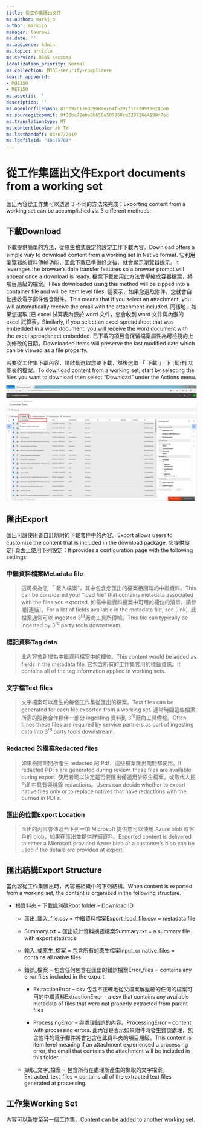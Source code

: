 ```yaml
---
title: 從工作集匯出文件
ms.author: markjjo
author: markjjo
manager: laurawi
ms.date: ''
ms.audience: Admin
ms.topic: article
ms.service: O365-seccomp
localization_priority: Normal
ms.collection: M365-security-compliance
search.appverid:
- MOE150
- MET150
ms.assetid: ''
description: ''
ms.openlocfilehash: 815b92b13ed09d8aec64f5207f1c82d910e2dce0
ms.sourcegitcommit: 9f38ba72eba0b656e507860ca228726e4199f7ec
ms.translationtype: MT
ms.contentlocale: zh-TW
ms.lasthandoff: 03/07/2019
ms.locfileid: "30475703"
---
```

# <a name="export-documents-from-a-working-set"></a><span data-ttu-id="6f39f-102">從工作集匯出文件</span><span class="sxs-lookup"><span data-stu-id="6f39f-102">Export documents from a working set</span></span>

<span data-ttu-id="6f39f-103">匯出內容從工作集可以透過 3 不同的方法來完成：</span><span class="sxs-lookup"><span data-stu-id="6f39f-103">Exporting content from a working set can be accomplished via 3 different methods:</span></span>

## <a name="download"></a><span data-ttu-id="6f39f-104">下載</span><span class="sxs-lookup"><span data-stu-id="6f39f-104">Download</span></span>

<span data-ttu-id="6f39f-105">下載提供簡單的方法，從原生格式設定的設定工作下載內容。</span><span class="sxs-lookup"><span data-stu-id="6f39f-105">Download offers a simple way to download content from a working set in Native format.</span></span> <span data-ttu-id="6f39f-106">它利用瀏覽器的資料傳輸功能，因此下載已準備好之後，就會顯示瀏覽器提示。</span><span class="sxs-lookup"><span data-stu-id="6f39f-106">It leverages the browser’s data transfer features so a browser prompt will appear once a download is ready.</span></span> <span data-ttu-id="6f39f-107">檔案下載使用此方法會壓縮成容器檔案，將項目層級的檔案。</span><span class="sxs-lookup"><span data-stu-id="6f39f-107">Files downloaded using this method will be zipped into a container file and will be item level files.</span></span> <span data-ttu-id="6f39f-108">這表示，如果您選取附件，您就會自動接收電子郵件包含附件。</span><span class="sxs-lookup"><span data-stu-id="6f39f-108">This means that if you select an attachment, you will automatically receive the email with the attachment included.</span></span> <span data-ttu-id="6f39f-109">同樣地，如果您選取 [已 excel 試算表內嵌於 word 文件，您會收到 word 文件與內嵌的 excel 試算表。</span><span class="sxs-lookup"><span data-stu-id="6f39f-109">Similarly, if you select an excel spreadsheet that was embedded in a word document, you will receive the word document with the excel spreadsheet embedded.</span></span> <span data-ttu-id="6f39f-110">已下載的項目會保留檔案屬性為可檢視的上次修改的日期。</span><span class="sxs-lookup"><span data-stu-id="6f39f-110">Downloaded items will preserve the last modified date which can be viewed as a file property.</span></span>

<span data-ttu-id="6f39f-111">若要從工作集下載內容，請啟動選取您要下載，然後選取 「 下載 」 下 [動作] 功能表的檔案。</span><span class="sxs-lookup"><span data-stu-id="6f39f-111">To download content from a working set, start by selecting the files you want to download then select “Download” under the Actions menu.</span></span>

![說明自動產生之電腦的螢幕擷取畫面](../media/eDiscoDownload.png)

## <a name="export"></a><span data-ttu-id="6f39f-113">匯出</span><span class="sxs-lookup"><span data-stu-id="6f39f-113">Export</span></span>

<span data-ttu-id="6f39f-114">匯出可讓使用者自訂隨附的下載套件中的內容。</span><span class="sxs-lookup"><span data-stu-id="6f39f-114">Export allows users to customize the content that is included in the download package.</span></span> <span data-ttu-id="6f39f-115">它提供設定] 頁面上使用下列設定：</span><span class="sxs-lookup"><span data-stu-id="6f39f-115">It provides a configuration page with the following settings:</span></span>

### <a name="metadata-file"></a><span data-ttu-id="6f39f-116">中繼資料檔案</span><span class="sxs-lookup"><span data-stu-id="6f39f-116">Metadata file</span></span>

> <span data-ttu-id="6f39f-117">這可視為您 「 載入檔案"，其中包含您匯出的檔案相關聯的中繼資料。</span><span class="sxs-lookup"><span data-stu-id="6f39f-117">This can be considered your “load file” that contains metadata associated with the files you exported.</span></span> <span data-ttu-id="6f39f-118">如需中繼資料檔案中可用的欄位的清單，請參閱\[連結\]。</span><span class="sxs-lookup"><span data-stu-id="6f39f-118">For a list of fields available in the metadata file, see \[link\].</span></span> <span data-ttu-id="6f39f-119">此檔案通常可以 ingested 3<sup>rd</sup>廠商工具所傳輸。</span><span class="sxs-lookup"><span data-stu-id="6f39f-119">This file can typically be ingested by 3<sup>rd</sup> party tools downstream.</span></span>

### <a name="tag-data"></a><span data-ttu-id="6f39f-120">標記資料</span><span class="sxs-lookup"><span data-stu-id="6f39f-120">Tag data</span></span>

> <span data-ttu-id="6f39f-121">此內容會新增為中繼資料檔案中的欄位。</span><span class="sxs-lookup"><span data-stu-id="6f39f-121">This content would be added as fields in the metadata file.</span></span> <span data-ttu-id="6f39f-122">它包含所有的工作集套用的標籤資訊。</span><span class="sxs-lookup"><span data-stu-id="6f39f-122">It contains all of the tag information applied in working sets.</span></span>

### <a name="text-files"></a><span data-ttu-id="6f39f-123">文字檔</span><span class="sxs-lookup"><span data-stu-id="6f39f-123">Text files</span></span>

> <span data-ttu-id="6f39f-124">文字檔案可以產生的每個工作集從匯出的檔案。</span><span class="sxs-lookup"><span data-stu-id="6f39f-124">Text files can be generated for each file exported from a working set.</span></span> <span data-ttu-id="6f39f-125">通常時間這些檔案所需的服務合作夥伴一部分 ingesting 資料到 3<sup>rd</sup>廠商工具傳輸。</span><span class="sxs-lookup"><span data-stu-id="6f39f-125">Often times these files are required by service partners as part of ingesting data into 3<sup>rd</sup> party tools downstream.</span></span>

### <a name="redacted-files"></a><span data-ttu-id="6f39f-126">Redacted 的檔案</span><span class="sxs-lookup"><span data-stu-id="6f39f-126">Redacted files</span></span>

> <span data-ttu-id="6f39f-127">如果檢閱期間所產生 redacted 的 Pdf，這些檔案匯出期間都使用。</span><span class="sxs-lookup"><span data-stu-id="6f39f-127">If redacted PDFs are generated during review, these files are available during export.</span></span> <span data-ttu-id="6f39f-128">使用者可以決定是否要匯出僅適用於原生檔案，或取代人民 Pdf 中具有與燒錄 redactions。</span><span class="sxs-lookup"><span data-stu-id="6f39f-128">Users can decide whether to export native files only or to replace natives that have redactions with the burned in PDFs.</span></span>

### <a name="export-location"></a><span data-ttu-id="6f39f-129">匯出的位置</span><span class="sxs-lookup"><span data-stu-id="6f39f-129">Export Location</span></span>

> <span data-ttu-id="6f39f-130">匯出的內容會傳遞至下列一項 Microsoft 提供您可以使用 Azure blob 或客戶的 blob，如果在匯出並提供詳細資料。</span><span class="sxs-lookup"><span data-stu-id="6f39f-130">Exported content is delivered to either a Microsoft provided Azure blob or a customer’s blob can be used if the details are provided at export.</span></span>

## <a name="export-structure"></a><span data-ttu-id="6f39f-131">匯出結構</span><span class="sxs-lookup"><span data-stu-id="6f39f-131">Export Structure</span></span>

<span data-ttu-id="6f39f-132">當內容從工作集匯出時，內容被組織中的下列結構。</span><span class="sxs-lookup"><span data-stu-id="6f39f-132">When content is exported from a working set, the content is organized in the following structure.</span></span>

  - <span data-ttu-id="6f39f-133">根資料夾 – 下載識別碼</span><span class="sxs-lookup"><span data-stu-id="6f39f-133">Root folder – Download ID</span></span>
    
      - <span data-ttu-id="6f39f-134">匯出\_載入\_file.csv = 中繼資料檔案</span><span class="sxs-lookup"><span data-stu-id="6f39f-134">Export\_load\_file.csv = metadata file</span></span>
    
      - <span data-ttu-id="6f39f-135">Summary.txt = 匯出統計資料摘要檔案</span><span class="sxs-lookup"><span data-stu-id="6f39f-135">Summary.txt = a summary file with export statistics</span></span>
    
      - <span data-ttu-id="6f39f-136">輸入\_或原生\_檔案 = 包含所有的原生檔案</span><span class="sxs-lookup"><span data-stu-id="6f39f-136">Input\_or native\_files = contains all native files</span></span>
    
      - <span data-ttu-id="6f39f-137">錯誤\_檔案 = 包含任何包含在匯出的錯誤檔案</span><span class="sxs-lookup"><span data-stu-id="6f39f-137">Error\_files = contains any error files included in the export</span></span>
        
          - <span data-ttu-id="6f39f-138">ExtractionError – csv 包含不正確地從父檔案解壓縮的任何的檔案可用的中繼資料</span><span class="sxs-lookup"><span data-stu-id="6f39f-138">ExtractionError – a csv that contains any available metadata of files that were not properly extracted from parent files</span></span>
        
          - <span data-ttu-id="6f39f-139">ProcessingError – 與處理錯誤的內容。</span><span class="sxs-lookup"><span data-stu-id="6f39f-139">ProcessingError – content with processing errors.</span></span> <span data-ttu-id="6f39f-140">此內容是表示如果附件時發生錯誤處理，包含附件的電子郵件將會包含在此資料夾的項目層級。</span><span class="sxs-lookup"><span data-stu-id="6f39f-140">This content is item level meaning if an attachment experienced a processing error, the email that contains the attachment will be included in this folder.</span></span>
    
      - <span data-ttu-id="6f39f-141">擷取\_文字\_檔案 = 包含所有在處理所產生的擷取的文字檔案。</span><span class="sxs-lookup"><span data-stu-id="6f39f-141">Extracted\_text\_files = contains all of the extracted text files generated at processing.</span></span>

## <a name="working-set"></a><span data-ttu-id="6f39f-142">工作集</span><span class="sxs-lookup"><span data-stu-id="6f39f-142">Working Set</span></span>

<span data-ttu-id="6f39f-143">內容可以新增至另一個工作集。</span><span class="sxs-lookup"><span data-stu-id="6f39f-143">Content can be added to another working set.</span></span>